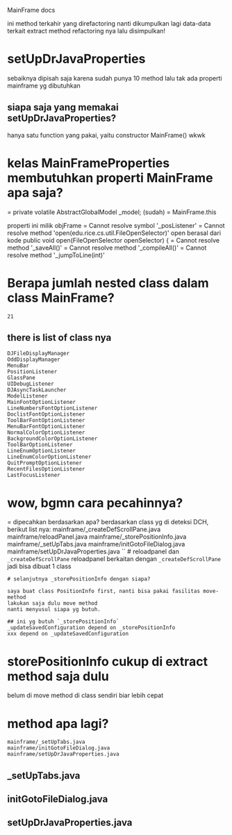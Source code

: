 MainFrame docs

ini method terkahir yang direfactoring
nanti dikumpulkan lagi data-data terkait extract method refactoring nya
lalu disimpulkan!

# setUpDrJavaProperties 
sebaiknya dipisah saja
karena sudah punya 10 method
lalu tak ada properti mainframe yg dibutuhkan 

## siapa saja yang memakai setUpDrJavaProperties?
hanya satu function yang pakai, yaitu constructor MainFrame()
wkwk


# kelas MainFrameProperties membutuhkan properti MainFrame apa saja?
= private volatile AbstractGlobalModel _model; (sudah)
= MainFrame.this

properti  ini milik objFrame
= Cannot resolve symbol '_posListener'
= Cannot resolve method 'open(edu.rice.cs.util.FileOpenSelector)'
	open berasal dari kode 
	public void open(FileOpenSelector openSelector) {
= Cannot resolve method '_saveAll()'
= Cannot resolve method '_compileAll()'
= Cannot resolve method '_jumpToLine(int)'


# Berapa jumlah nested class dalam class MainFrame?
	21

## there is list of class nya
	DJFileDisplayManager
	OddDisplayManager
	MenuBar
	PositionListener
	GlassPane
	UIDebugListener
	DJAsyncTaskLauncher
	ModelListener
	MainFontOptionListener
	LineNumbersFontOptionListener
	DoclistFontOptionListener
	ToolBarFontOptionListener
	MenuBarFontOptionListener
	NormalColorOptionListener
	BackgroundColorOptionListener
	ToolBarOptionListener
	LineEnumOptionListener
	LineEnumColorOptionListener
	QuitPromptOptionListener
	RecentFilesOptionListener
	LastFocusListener

# wow, bgmn cara pecahinnya?
= dipecahkan berdasarkan apa?
	berdasarkan class yg di deteksi DCH, berikut list nya:
	mainframe/_createDefScrollPane.java
	mainframe/reloadPanel.java
	mainframe/_storePositionInfo.java
	mainframe/_setUpTabs.java
	mainframe/initGotoFileDialog.java
	mainframe/setUpDrJavaProperties.java
	``
	# reloadpanel dan `_createDefScrollPane`
	reloadpanel berkaitan dengan `_createDefScrollPane`
	jadi bisa dibuat 1 class

	# selanjutnya _storePositionInfo dengan siapa?

	saya buat class PositionInfo first, nanti bisa pakai fasilitas move-method
	lakukan saja dulu move method
	nanti menyusul siapa yg butuh.

	## ini yg butuh `_storePositionInfo`
	_updateSavedConfiguration depend on _storePositionInfo
	xxx depend on _updateSavedConfiguration 


# storePositionInfo cukup di extract method saja dulu
belum di move method di class sendiri
biar lebih cepat

# method apa lagi? 
	mainframe/_setUpTabs.java
	mainframe/initGotoFileDialog.java
	mainframe/setUpDrJavaProperties.java


## _setUpTabs.java


## initGotoFileDialog.java

## setUpDrJavaProperties.java


